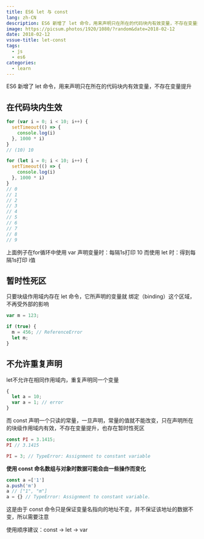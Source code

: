 ```yaml
---
title: ES6 let 与 const
lang: zh-CN
description: ES6 新增了 let 命令，用来声明只在所在的代码块内有效变量，不存在变量提升
image: https://picsum.photos/1920/1080/?random&date=2018-02-12
date: 2018-02-12
vssue-title: let-const
tags:
  - js
  - es6
categories:
  - learn
--- 
```


ES6 新增了 let 命令，用来声明只在所在的代码块内有效变量，不存在变量提升

<!-- more -->

## 在代码块内生效

``` js
for (var i = 0; i < 10; i++) {
  setTimeout(() => {
    console.log(i)
  }, 1000 * i)
}
// (10) 10

for (let i = 0; i < 10; i++) {
  setTimeout(() => {
    console.log(i)
  }, 1000 * i)
}
// 0
// 1
// 2
// 3
// 4
// 5
// 6
// 7
// 8
// 9
```

上面例子在for循环中使用 var 声明变量时：每隔1s打印 10
而使用 let 时：得到每隔1s打印 i值

## 暂时性死区

只要块级作用域内存在 let 命令，它所声明的变量就 绑定（binding）这个区域，不再受外部的影响

``` js
var m = 123;

if (true) {
  m = 456; // ReferenceError
  let m;
}
```

## 不允许重复声明

let不允许在相同作用域内，重复声明同一个变量

``` js
{
  let a = 10;
  var a = 1; // error
}
```

而 const 声明一个只读的常量，一旦声明，常量的值就不能改变，只在声明所在的块级作用域内有效，不存在变量提升，也存在暂时性死区

``` js
const PI = 3.1415;
PI // 3.1415

PI = 3; // TypeError: Assignment to constant variable
```

**使用 const 命名数组与对象时数据可能会由一些操作而变化**

``` js
const a =['1']
a.push('m')
a // ["1", "m"]
a = {} // TypeError: Assignment to constant variable.
```

这是由于 const 命令只是保证变量名指向的地址不变，并不保证该地址的数据不变，所以需要注意

使用顺序建议：const -> let -> var